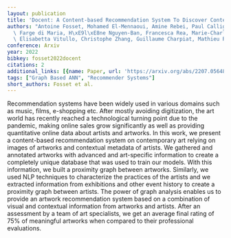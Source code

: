 ```yaml
---
layout: publication
title: 'Docent: A Content-based Recommendation System To Discover Contemporary Art'
authors: "Antoine Fosset, Mohamed El-Mennaoui, Amine Rebei, Paul Calligaro, Elise\
  \ Farge di Maria, H\xE9l\xE8ne Nguyen-Ban, Francesca Rea, Marie-Charlotte Vallade,\
  \ Elisabetta Vitullo, Christophe Zhang, Guillaume Charpiat, Mathieu Rosenbaum"
conference: Arxiv
year: 2022
bibkey: fosset2022docent
citations: 2
additional_links: [{name: Paper, url: 'https://arxiv.org/abs/2207.05648'}]
tags: ["Graph Based ANN", "Recommender Systems"]
short_authors: Fosset et al.
---
```

Recommendation systems have been widely used in various domains such as
music, films, e-shopping etc. After mostly avoiding digitization, the art world
has recently reached a technological turning point due to the pandemic, making
online sales grow significantly as well as providing quantitative online data
about artists and artworks. In this work, we present a content-based
recommendation system on contemporary art relying on images of artworks and
contextual metadata of artists. We gathered and annotated artworks with
advanced and art-specific information to create a completely unique database
that was used to train our models. With this information, we built a proximity
graph between artworks. Similarly, we used NLP techniques to characterize the
practices of the artists and we extracted information from exhibitions and
other event history to create a proximity graph between artists. The power of
graph analysis enables us to provide an artwork recommendation system based on
a combination of visual and contextual information from artworks and artists.
After an assessment by a team of art specialists, we get an average final
rating of 75% of meaningful artworks when compared to their professional
evaluations.